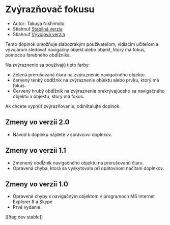 # Zvýrazňovač fokusu #

* Autor: Takuya Nishimoto
* Stiahnuť [Stabilná verzia][2]
* Stiahnuť [Vývojová verzia][1]

Tento doplnok umožňuje slabozrakým používateľom, vidiacim učiteľom a
vývojárom sledovať navigačný objekt alebo objekt, ktorý má fokus, pomocou
farebného obdĺžnika.

Na zvýraznenie sa používajú tieto farby:

* Zelená prerušovaná čiara na zvýraznenie navigačného objektu.
* červený tenký obdĺžnik na zvýraznenie objektu alebo prvku, ktorý má fokus.
* Červený hrubý obdĺžnik na zvýraznenie prekrývajúceho sa navigačného
  objektu a objektu, ktorý má fokus.

Ak chcete vypnúť zvýrazňovanie, odinštalujte doplnok.

## Zmeny vo verzii 2.0 ##

* Návod k doplnku nájdete v správcovi doplnkov.

## Zmeny vo verzii 1.1 ##

* Zmenený obdĺžnik navigačného objektu na prerušovanú čiaru.
* Opravená chyba, ktorá sa vyskytovala pri opätovnom načítaní doplnkov.

## Zmeny vo verzii 1.0 ##

* Opravené chyby s navigačným objektom v programoch MS Internet Explorer 8 a
  Skype
* Prvé vydanie.

[[!tag dev stable]]

[1]: http://addons.nvda-project.org/files/get.php?file=fh-dev

[2]: http://addons.nvda-project.org/files/get.php?file=fh

